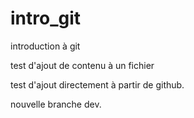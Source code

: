 # intro_git

introduction à git

test d'ajout de contenu à un fichier

test d'ajout directement à partir de github.

nouvelle branche dev.
